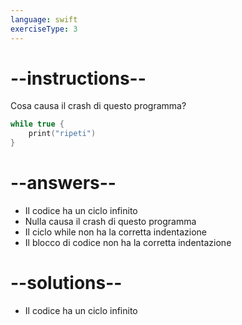 ```yaml
---
language: swift
exerciseType: 3
---
```


# --instructions--

Cosa causa il crash di questo programma?
```swift
while true {
    print("ripeti")
}
```

# --answers--

- Il codice ha un ciclo infinito
- Nulla causa il crash di questo programma
- Il ciclo while non ha la corretta indentazione
- Il blocco di codice non ha la corretta indentazione

# --solutions--

- Il codice ha un ciclo infinito
